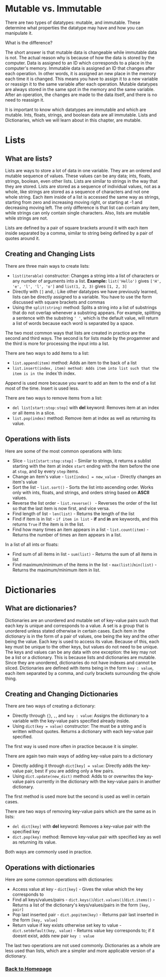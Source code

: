 # Mutable vs. Immutable
There are two types of datatypes: mutable, and immutable. These determine what properties the datatype may have and how you can manipulate it. 

What is the difference? 

The short answer is that mutable data is changeable while immutable data is not. The actual reason why is because of how the data is stored by the computer. Data is assigned to an ID which corresponds to a place in the computer's memory. Immutable data is assigned an ID that changes after each operation. In other words, it is assigned an new place in the memory each time it is changed. This means you have to assign it to a new variable or reassign it to the same variable after each operation. Mutable datatypes are always stored in the same spot in the memory and the same variable. After an operation, the changes are made to the data itself, and there is no need to reassign it. 

It is important to know which datatypes are immutable and which are mutable. Ints, floats, strings, and boolean data are all immutable. Lists and Dictionaries, which we will learn about in this chapter, are mutable.

# Lists

## What are lists?
Lists are ways to store a lot of data in one variable. They are an ordered and mutable sequence of values. These values can be any data; ints, floats, strings, boolean, even other lists. Lists are similar to strings in the way that they are stored. Lists are stored as a sequence of individual values, not as a whole, like strings are stored as a sequence of characters and not one whole string. Each item inside of a list is accessed the same way as strings, starting from zero and increasing moving right, or starting at -1 and decreasing moving left. The only difference is that list can contain any item, while strings can only contain single characters. Also, lists are mutable while strings are not.

Lists are defined by a pair of square brackets around it with each item inside separated by a comma, similar to string being defined by a pair of quotes around it.

## Creating and Changing Lists
There are three main ways to create lists:
- `list(iterable)` constructor: Changes a string into a list of characters or any number of arguments into a list. **Example:** `list('Hello')` gives `['H', 'e', 'l', 'l', 'o']` and `list(1, 2, 3)` gives `[1, 2, 3]`
- Directly with `[]` and`,`: Like other datatypes we have previously learned, lists can be directly assigned to a variable. You have to use the form discussed with square brackets and commas
- Using the `split(string)` method: Splits a string into a list of substrings that do not overlap whenever a substring appears. For example, splitting a sentence with the substring `' '`, which is the default value, will return a list of words because each word is separated by a space.

The two most common ways that lists are created in practice are the second and third ways. The second is for lists made by the progammer and the third is more for processing the input into a list.

There are two ways to add items to a list:
- `list.append(item)` method: Adds an item to the back of a list
- `list.insert(index, item) method: Adds item into list such that the item is in the `index`th index.

Append is used more because you want to add an item to the end of a list most of the time. Insert is used less.

There are two ways to remove items from a list:
- `del list[start:stop:step]` with **del** keyword: Removes item at an index or all items in a slice.
- `list.pop(index)` method: Remove item at index as well as returning its value.

## Operations with lists
Here are some of the most common operations with lists:
- Slice - `list[start:stop:step]` - Similar to strings, it returns a sublist starting with the item at index `start` ending with the item before the one at `stop`, and by every `step` items.
- Change an item's value - `list[index] = new_value` - Directly changes an item's value
- Sort the list - `list.sort()` - Sorts the list into ascending order. Works only with ints, floats, and strings, and orders string based on **ASCII** values.
- Reverse the list order - `list.reverse() ` - Reverses the order of the list so that the last item is now first, and vice versa.
- Find length of list - `len(list)` - Returns the length of the list
- Find if item is in list - `if item in list` - **if** and **in** are keywords, and this returns `True` if the item is in the list.
- Find how many times an item appears in a list - `list.count(item)` - Returns the number of times an item appears in a list.

In a list of all ints or floats:
- Find sum of all items in list - `sum(list)` - Returns the sum of all items in list
- Find maximum/minimum of the items in the list - `max(list)`/`min(list)` - Returns the maximum/minimum item in list.

# Dictionaries

## What are dictionaries?
Dictionaries are an unordered and mutable set of key-value pairs such that each key is unique and corresponds to a value. A set is a group that is unordered unless stated otherwise in certain cases. Each item in the dictionary is in the form of a pair of values, one being the key and the other being the value. Each key is used to access its value. Because of this, each key must be unique to the other keys, but values do not need to be unique. The keys and values can be any data with one exception: the key may not be a list or a dictionary. This is because lists and dictionaries are mutable. Since they are unordered, dictionaries do not have indexes and cannot be sliced. Dictionaries are defined with items being in the form `key : value`, each item separated by a comma, and curly brackets surrounding the qhole thing.

## Creating and Changing Dictionaries
There are two ways of creating a dictionary:
- Directly through `{}`, `,`, and `key : value`: Assigns the dictionary to a variable with the key-value pairs specified already inside.
- Using `dict(key = value)` constructor: The must be a string and is written without quotes. Returns a dictionary with each key-value pair specified.

The first way is used more often in practice because it is simpler.

There are again two main ways of adding key-value pairs to a dictionary
- Directly adding it through `dict[key] = value`: Directly adds the key-value pair, best if you are adding only a few pairs.
- Using `dict.update(new_dict)` method: Adds to or overwrites the key-value pairs currently in the dictionary with the key-value pairs in another dictionary.

The first method is used more but the second is used as well in certain cases.

There are two ways of removing key-value pairs which are the same as in lists:
- `del dict[key]` with **del** keyword: Removes a key-value pair with the specified key
- `dict.pop(key)` method: Remove key-value pair with specified key as well as returning its value.

Both ways are commonly used in practice.

## Operations with dictionaries
Here are some common operations with dictionaries:
- Access value at key - `dict[key]` - Gives the value which the key corresponds to
- Find all keys/values/pairs - `dict.keys()`/`dict.values()`/`dict.items()` - Returns a list of the dictionary's keys/values/pairs in the form `[key, pair]`
- Pop last inserted pair - `dict.popitem(key)` - Returns pair last inserted in the form `[key, value]`
- Return value if key exists otherwise set key to value - `dict.setdefault(key, value)` - Returns value key corresponds to; if it doesnt exist, adds new pair `key : value`

The last two operations are not used commonly. Dictionaries as a whole are less used than lists, which are a simpler and more applicable version of a dictionary.

### [Back to Homepage](README.md)
